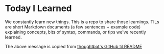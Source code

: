 # Today I Learned

We constantly learn new things. This is a repo to share those learnings.
TILs are short Markdown documents (a few sentences + example code) explaining concepts, bits of syntax, commands, or tips we've recently learned.

The above message is copied from [thoughtbot's GitHub til README](https://github.com/thoughtbot/til/blob/master/README.md)
